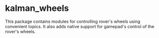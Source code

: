 # kalman_wheels

This package contains modules for controlling rover's wheels using convenient topics. It also adds native support for gamepad's control of the rover's wheels.

